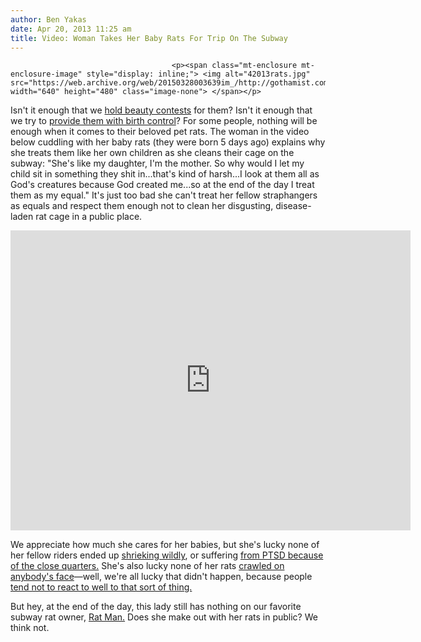 ```yaml
---
author: Ben Yakas
date: Apr 20, 2013 11:25 am
title: Video: Woman Takes Her Baby Rats For Trip On The Subway
---
```


	
										<p><span class="mt-enclosure mt-enclosure-image" style="display: inline;"> <img alt="42013rats.jpg" src="https://web.archive.org/web/20150328003639im_/http://gothamist.com/attachments/byakas/42013rats.jpg" width="640" height="480" class="image-none"> </span></p>

<p>Isn&apos;t it enough that we <a href="https://web.archive.org/web/20150328003639/http://gothamist.com/2012/02/08/disgusting_mutant_rat_declared_most.php#photo-1">hold beauty contests</a> for them? Isn&apos;t it enough that we try to <a href="https://web.archive.org/web/20150328003639/http://gothamist.com/2013/03/03/can_birth_control_bait_stop_nycs_ra.php">provide them with birth control</a>? For some people, nothing will be enough when it comes to their beloved pet rats. The woman in the video below cuddling with her baby rats (they were born 5 days ago) explains why she treats them like her own children as she cleans their cage on the subway: &quot;She&apos;s like my daughter, I&apos;m the mother. So why would I let my child sit in something they shit in...that&apos;s kind of harsh...I look at them all as God&apos;s creatures because God created me...so at the end of the day I treat them as my equal.&quot; It&apos;s just too bad she can&apos;t treat her fellow straphangers as equals and respect them enough not to clean her disgusting, disease-laden rat cage in a public place.</p>

<p><iframe width="640" height="480" src="https://web.archive.org/web/20150328003639if_/http://www.youtube.com/embed/r1viMz1Z3Fs" frameborder="0" allowfullscreen></iframe></p>

<p>We appreciate how much she cares for her babies, but she&apos;s lucky none of her fellow riders ended up <a href="https://web.archive.org/web/20150328003639/http://gothamist.com/2012/01/26/video_rat_on_the_r_train_sends_stra.php">shrieking wildly</a>, or suffering <a href="https://web.archive.org/web/20150328003639/http://gothamist.com/2012/06/10/woman_traumatized_by_rat_attack_i_d.php">from PTSD because of the close quarters.</a> She&apos;s also lucky none of her rats <a href="https://web.archive.org/web/20150328003639/http://gothamist.com/2011/01/13/video_rat_in_subway_car_crawls_over.php">crawled on anybody&apos;s face</a>&#x2014;well, we&apos;re all lucky that didn&apos;t happen, because people <a href="https://web.archive.org/web/20150328003639/http://gothamist.com/2013/02/14/spoiler_this_rat_on_a_subway_train.php">tend not to react to well to that sort of thing.</a></p>

<p>But hey, at the end of the day, this lady still has nothing on our favorite subway rat owner, <a href="https://web.archive.org/web/20150328003639/http://gothamist.com/tags/sadratman">Rat Man.</a> Does she make out with her rats in public? We think not. </p>					
										
									
				